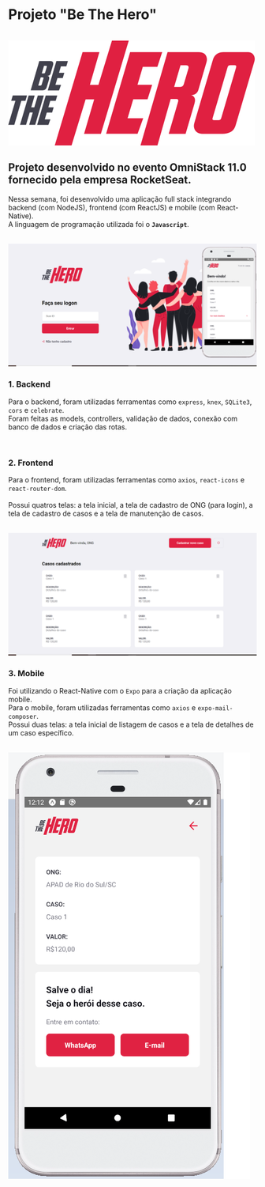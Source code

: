 # Projeto "Be The Hero"

<br>
<img src="/frontend/src/assets/logo.svg">
<br>

## Projeto desenvolvido no evento OmniStack 11.0 fornecido pela empresa RocketSeat.

Nessa semana, foi desenvolvido uma aplicação full stack integrando backend (com NodeJS), frontend (com ReactJS) e mobile (com React-Native). 
<br>
A linguagem de programação utilizada foi o **`Javascript`**.

<br>
<img src="/Backend/uploads/foto1.png">
<br>

### 1. Backend

Para o backend, foram utilizadas ferramentas como `express`, `knex`, `SQLite3`, `cors` e `celebrate`. 
<br>
Foram feitas as models, controllers, validação de dados, conexão com banco de dados e criação das rotas.

<br>

### 2. Frontend

Para o frontend, foram utilizadas ferramentas como `axios`, `react-icons` e `react-router-dom`. 
<br>
<br>
Possui quatros telas: a tela inicial, a tela de cadastro de ONG (para login), a tela de cadastro de casos e a tela de manutenção de casos.

<br>
<img src="/Backend/uploads/foto2.png">
<br>

### 3. Mobile

Foi utilizando o React-Native com o `Expo` para a criação da aplicação mobile.
<br>
Para o mobile, foram utilizadas ferramentas como `axios` e `expo-mail-composer`. 
<br>
Possui duas telas: a tela inicial de listagem de casos e a tela de detalhes de um caso específico.

<br>
<img src="/Backend/uploads/foto3.png">
<br>
